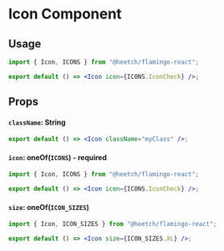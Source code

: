 # Icon Component

## Usage

```jsx
import { Icon, ICONS } from "@heetch/flamingo-react";

export default () => <Icon icon={ICONS.IconCheck} />;
```

## Props

#### `className`: String

```jsx
export default () => <Icon className="myClass" />;
```

#### `icon`: oneOf(`ICONS`) **- required**

```jsx
import { Icon, ICONS } from "@heetch/flamingo-react";

export default () => <Icon icon={ICONS.IconCheck} />;
```

#### `size`: oneOf(`ICON_SIZES`)

```jsx
import { Icon, ICON_SIZES } from "@heetch/flamingo-react";

export default () => <Icon size={ICON_SIZES.XL} />;
```
